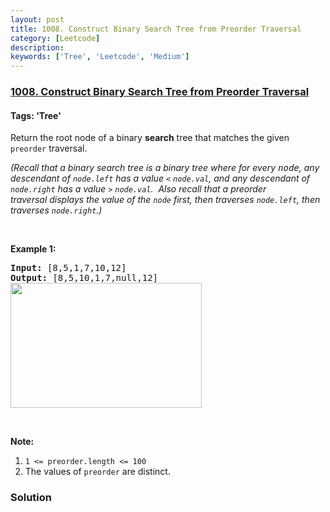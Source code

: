 ```yaml
---
layout: post
title: 1008. Construct Binary Search Tree from Preorder Traversal
category: [Leetcode]
description: 
keywords: ['Tree', 'Leetcode', 'Medium']
---
```

### [1008. Construct Binary Search Tree from Preorder Traversal](https://leetcode.com/problems/construct-binary-search-tree-from-preorder-traversal)

#### Tags: 'Tree'

<div class="content__u3I1 question-content__JfgR"><div><p>Return the root node of a binary <strong>search</strong> tree that matches the given <code>preorder</code> traversal.</p>
<p><em>(Recall that a binary search tree is a binary tree where for every <font face="monospace">node</font>, any descendant of <code>node.left</code> has a value <code>&lt;</code> <code>node.val</code>, and any descendant of <code>node.right</code> has a value <code>&gt;</code> <code>node.val</code>.  Also recall that a preorder traversal displays the value of the <code>node</code> first, then traverses <code>node.left</code>, then traverses <code>node.right</code>.)</em></p>
<p> </p>
<p><strong>Example 1:</strong></p>
<pre><strong>Input: </strong><span id="example-input-1-1">[8,5,1,7,10,12]</span>
<strong>Output: </strong><span id="example-output-1">[8,5,10,1,7,null,12]
<img alt="" src="https://assets.leetcode.com/uploads/2019/03/06/1266.png" style="height: 200px; width: 306px;"/></span>
</pre>
<p> </p>
<p><strong>Note:</strong> </p>
<ol>
<li><code>1 &lt;= preorder.length &lt;= 100</code></li>
<li>The values of <code>preorder</code> are distinct.</li>
</ol>
</div></div>

### Solution
